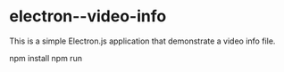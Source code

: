# electron--video-info
This is a simple Electron.js application that demonstrate a video info file.
 
npm install 
npm run
